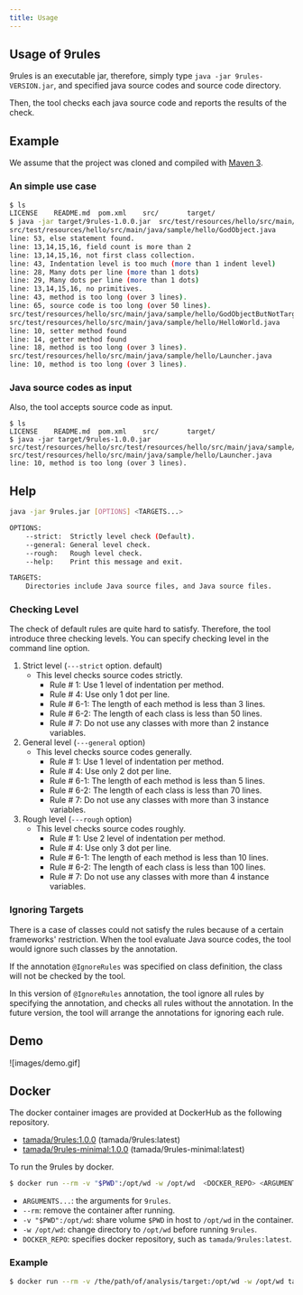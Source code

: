 ```yaml
---
title: Usage
---
```


## Usage of 9rules

9rules is an executable jar, therefore, simply type ```java -jar 9rules-VERSION.jar```,
and specified java source codes and source code directory.

Then, the tool checks each java source code and reports the results of the check.

## Example

We assume that the project was cloned and compiled with [Maven 3](http://maven.apache.org/).

### An simple use case

```sh
$ ls
LICENSE    README.md  pom.xml    src/       target/
$ java -jar target/9rules-1.0.0.jar  src/test/resources/hello/src/main/java/
src/test/resources/hello/src/main/java/sample/hello/GodObject.java
line: 53, else statement found.
line: 13,14,15,16, field count is more than 2
line: 13,14,15,16, not first class collection.
line: 43, Indentation level is too much (more than 1 indent level)
line: 28, Many dots per line (more than 1 dots)
line: 29, Many dots per line (more than 1 dots)
line: 13,14,15,16, no primitives.
line: 43, method is too long (over 3 lines).
line: 65, source code is too long (over 50 lines).
src/test/resources/hello/src/main/java/sample/hello/GodObjectButNotTarget.java
src/test/resources/hello/src/main/java/sample/hello/HelloWorld.java
line: 10, setter method found
line: 14, getter method found
line: 18, method is too long (over 3 lines).
src/test/resources/hello/src/main/java/sample/hello/Launcher.java
line: 10, method is too long (over 3 lines).
```

### Java source codes as input

Also, the tool accepts source code as input.

```
$ ls
LICENSE    README.md  pom.xml    src/       target/
$ java -jar target/9rules-1.0.0.jar  src/test/resources/hello/src/test/resources/hello/src/main/java/sample/hello/Launcher.java
src/test/resources/hello/src/main/java/sample/hello/Launcher.java
line: 10, method is too long (over 3 lines).
```

## Help

```sh
java -jar 9rules.jar [OPTIONS] <TARGETS...>

OPTIONS:
    --strict:  Strictly level check (Default).
    --general: General level check.
    --rough:   Rough level check.
    --help:    Print this message and exit.

TARGETS:
    Directories include Java source files, and Java source files.
```

### Checking Level

The check of default rules are quite hard to satisfy.
Therefore, the tool introduce three checking levels.
You can specify checking level in the command line option.

1. Strict level (```---strict``` option. default)
    * This level checks source codes strictly.
        * Rule # 1: Use 1 level of indentation per method.
        * Rule # 4: Use only 1 dot per line.
        * Rule # 6-1: The length of each method is less than 3 lines.
        * Rule # 6-2: The length of each class is less than 50 lines.
        * Rule # 7: Do not use any classes with more than 2 instance variables.
2. General level (```---general``` option)
    * This level checks source codes generally.
        * Rule # 1: Use 1 level of indentation per method.
        * Rule # 4: Use only 2 dot per line.
        * Rule # 6-1: The length of each method is less than 5 lines.
        * Rule # 6-2: The length of each class is less than 70 lines.
        * Rule # 7: Do not use any classes with more than 3 instance variables.
3. Rough level (```---rough``` option)
    * This level checks source codes roughly.
        * Rule # 1: Use 2 level of indentation per method.
        * Rule # 4: Use only 3 dot per line.
        * Rule # 6-1: The length of each method is less than 10 lines.
        * Rule # 6-2: The length of each class is less than 100 lines.
        * Rule # 7: Do not use any classes with more than 4 instance variables.

### Ignoring Targets

There is a case of classes could not satisfy the rules because of a certain frameworks' restriction.
When the tool evaluate Java source codes, the tool would ignore such classes by the annotation.

If the annotation ```@IgnoreRules``` was specified on class definition,
the class will not be checked by the tool.

In this version of ```@IgnoreRules``` annotation,
the tool ignore all rules by specifying the annotation, and checks all rules without the annotation.
In the future version, the tool will arrange the annotations for ignoring each rule.


## Demo

![images/demo.gif]

## Docker

The docker container images are provided at DockerHub as the following repository.

* [tamada/9rules:1.0.0](https://hub.docker.com/r/tamada/9rules) (tamada/9rules:latest)
* [tamada/9rules-minimal:1.0.0](https://hub.docker.com/r/tamada/9rules-minimal) (tamada/9rules-minimal:latest)

To run the 9rules by docker.

```sh
$ docker run --rm -v "$PWD":/opt/wd -w /opt/wd  <DOCKER_REPO> <ARGUMENTS...> 
```

* `ARGUMENTS...`: the arguments for `9rules`.
* `--rm`: remove the container after running.
* `-v "$PWD":/opt/wd`: share volume `$PWD` in host to `/opt/wd` in the container.
* `-w /opt/wd`: change directory to `/opt/wd` before running `9rules`.
* `DOCKER_REPO`: specifies docker repository, such as `tamada/9rules:latest`.

### Example

```sh
$ docker run --rm -v /the/path/of/analysis/target:/opt/wd -w /opt/wd tamada/9rules-minimal:latest src/main/java
```


